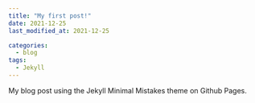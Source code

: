 ```yaml
---
title: "My first post!"
date: 2021-12-25
last_modified_at: 2021-12-25

categories:
  - blog
tags:
  - Jekyll
---
```


My blog post using the Jekyll Minimal Mistakes theme on Github Pages.
